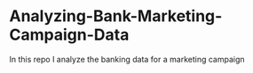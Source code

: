 # Analyzing-Bank-Marketing-Campaign-Data
In this repo I analyze the banking data for a marketing campaign
